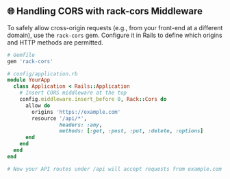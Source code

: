 ## 🌐 Handling CORS with rack-cors Middleware

To safely allow cross-origin requests (e.g., from your front-end at a different domain), use the `rack-cors` gem. Configure it in Rails to define which origins and HTTP methods are permitted.

```ruby
# Gemfile
gem 'rack-cors'

# config/application.rb
module YourApp
  class Application < Rails::Application
    # Insert CORS middleware at the top
    config.middleware.insert_before 0, Rack::Cors do
      allow do
        origins 'https://example.com'
        resource '/api/*',
                 headers: :any,
                 methods: [:get, :post, :put, :delete, :options]
      end
    end
  end
end

# Now your API routes under /api will accept requests from example.com
```